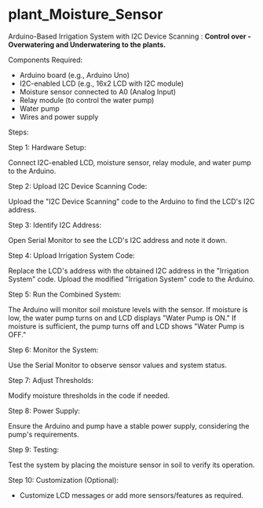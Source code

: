 # plant_Moisture_Sensor

Arduino-Based Irrigation System with I2C Device Scanning : **Control over - Overwatering and Underwatering to the plants.**

Components Required:
* Arduino board (e.g., Arduino Uno)
* I2C-enabled LCD (e.g., 16x2 LCD with I2C module)
* Moisture sensor connected to A0 (Analog Input)
* Relay module (to control the water pump)
* Water pump
* Wires and power supply

Steps: 

Step 1: Hardware Setup:

Connect I2C-enabled LCD, moisture sensor, relay module, and water pump to the Arduino.

Step 2: Upload I2C Device Scanning Code:

Upload the "I2C Device Scanning" code to the Arduino to find the LCD's I2C address.

Step 3: Identify I2C Address:

Open Serial Monitor to see the LCD's I2C address and note it down.

Step 4: Upload Irrigation System Code:

Replace the LCD's address with the obtained I2C address in the "Irrigation System" code.
Upload the modified "Irrigation System" code to the Arduino.

Step 5: Run the Combined System:

The Arduino will monitor soil moisture levels with the sensor.
If moisture is low, the water pump turns on and LCD displays "Water Pump is ON."
If moisture is sufficient, the pump turns off and LCD shows "Water Pump is OFF."

Step 6: Monitor the System:

Use the Serial Monitor to observe sensor values and system status.

Step 7: Adjust Thresholds:

Modify moisture thresholds in the code if needed.

Step 8: Power Supply:

Ensure the Arduino and pump have a stable power supply, considering the pump's requirements.

Step 9: Testing:

Test the system by placing the moisture sensor in soil to verify its operation.

Step 10: Customization (Optional):

- Customize LCD messages or add more sensors/features as required.
